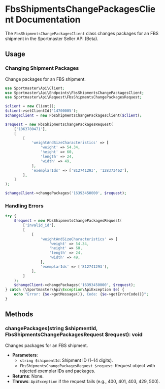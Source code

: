 # FbsShipmentsChangePackagesClient Documentation

The `FbsShipmentsChangePackagesClient` class changes packages for an FBS shipment in the Sportmaster Seller API (Beta).

## Usage

### Changing Shipment Packages

Change packages for an FBS shipment.

```php
use Sportmaster\Api\Client;
use Sportmaster\Api\Endpoints\FbsShipmentsChangePackagesClient;
use Sportmaster\Api\Request\FbsShipmentsChangePackagesRequest;

$client = new Client();
$client->setClientId('14700005');
$changeClient = new FbsShipmentsChangePackagesClient($client);

$request = new FbsShipmentsChangePackagesRequest(
    ['1863780471'],
    [
        [
            'weightAndSizeCharacteristics' => [
                'weight' => 54.34,
                'height' => 60,
                'length' => 24,
                'width' => 49,
            ],
            'exemplarIds' => ['812741293', '128373462'],
        ],
    ]
);

$changeClient->changePackages('16393450000', $request);
```

### Handling Errors

```php
try {
    $request = new FbsShipmentsChangePackagesRequest(
        ['invalid_id'],
        [
            [
                'weightAndSizeCharacteristics' => [
                    'weight' => 54.34,
                    'height' => 60,
                    'length' => 24,
                    'width' => 49,
                ],
                'exemplarIds' => ['812741293'],
            ],
        ]
    );
    $changeClient->changePackages('16393450000', $request);
} catch (\Sportmaster\Api\Exception\ApiException $e) {
    echo "Error: {$e->getMessage()}, Code: {$e->getErrorCode()}";
}
```

## Methods

### changePackages(string $shipmentId, FbsShipmentsChangePackagesRequest $request): void

Changes packages for an FBS shipment.

- **Parameters**:
  - `string $shipmentId`: Shipment ID (1–14 digits).
  - `FbsShipmentsChangePackagesRequest $request`: Request object with rejected exemplar IDs and packages.
- **Returns**: None.
- **Throws**: `ApiException` if the request fails (e.g., 400, 401, 403, 429, 500).